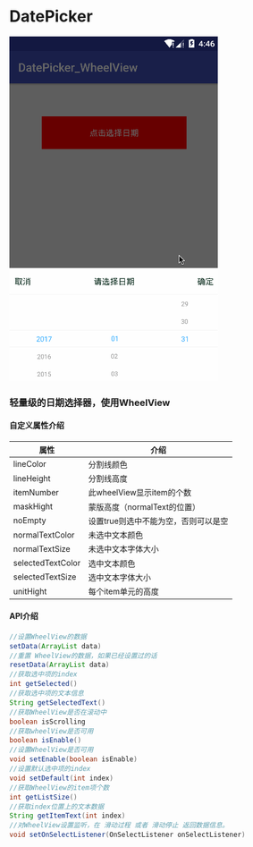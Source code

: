 # DatePicker
![](app/src/main/res/mipmap-xhdpi/demo.gif "")  

### 轻量级的日期选择器，使用WheelView  
#### 自定义属性介绍  
属性|介绍  
---|---  
lineColor|分割线颜色
lineHeight|分割线高度
itemNumber|此wheelView显示item的个数
maskHight|蒙版高度（normalText的位置）
noEmpty|设置true则选中不能为空，否则可以是空
normalTextColor|未选中文本颜色
normalTextSize|未选中文本字体大小
selectedTextColor|选中文本颜色
selectedTextSize|选中文本字体大小
unitHight|每个item单元的高度  
#### API介绍  
```JAVA
//设置WheelView的数据
setData(ArrayList data)
//重置 WheelView的数据，如果已经设置过的话
resetData(ArrayList data)
//获取选中项的index
int getSelected()
//获取选中项的文本信息
String getSelectedText()
//获取WheelView是否在滚动中
boolean isScrolling
//获取wheelView是否可用
boolean isEnable()
//设置WheelView是否可用
void setEnable(boolean isEnable)
//设置默认选中项的index
void setDefault(int index)
//获取WheelView的item项个数
int getListSize()
//获取index位置上的文本数据
String getItemText(int index)
//对WheelView设置监听，在 滑动过程 或者 滑动停止 返回数据信息。
void setOnSelectListener(OnSelectListener onSelectListener)
```